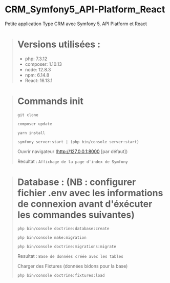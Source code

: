 # CRM_Symfony5_API-Platform_React

Petite application Type CRM avec Symfony 5, API Platform et React

> # Versions utilisées :
> * php: 7.3.12
> * composer: 1.10.13
> * node: 12.8.3
> * npm: 6.14.8
> * React: 16.13.1

> # Commands init
> ```
> git clone
> ```
> ```
> composer update
> ```
> ```
> yarn install
> ```
> ```
> symfony server:start | (php bin/console server:start)
> ```
> Ouvrir navigateur (http://127.0.0.1:8000 [par défaut])
>
> Resultat : `Affichage de la page d'index de Symfony`

> # Database : (NB : configurer fichier .env avec les informations de connexion avant d'éxécuter les commandes suivantes)
> ```
> php bin/console doctrine:database:create
> ```
> ```
> php bin/console make:migration
> ```
> ```
> php bin/console doctrine:migrations:migrate
> ```
> Resultat : `Base de données créée avec les tables` 
>
> Charger des Fixtures (données bidons pour la base) 
> ```
> php bin/console doctrine:fixtures:load
> ```
